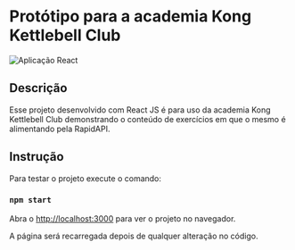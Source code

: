 # Protótipo para a academia Kong Kettlebell Club

![Aplicação React](http://www.novavidacopacabana.com.br/imgs/prototipo_kong.jpg)

## Descrição

Esse projeto desenvolvido com React JS é para uso da academia Kong Kettlebell Club demonstrando o conteúdo de exercícios em que o mesmo é alimentando pela RapidAPI.

## Instrução

Para testar o projeto execute o comando:

### `npm start`

Abra o [http://localhost:3000](http://localhost:3000) para ver o projeto no navegador.

A página será recarregada depois de qualquer alteração no código.
